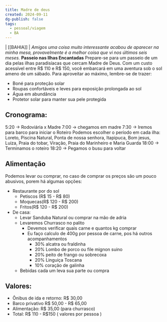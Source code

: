 ```yaml
---
title: Madre de deus
created: 2024-09-11
dg-publish: false
tags:
  - pessoal/viagem
  - BA
---
```

| [[BAHIA]] |
_Amigos  uma coisa muito interessante acabou de aparecer na minha mesa, provavelmente é a melhor coisa que vi nos últimos seis meses._
**Passeio nas Ilhas Encantadas**
Prepare-se para um passeio de um dia pelas ilhas paradisíacas que cercam Madre de Deus. Com um custo acessível entre R$ 110 e R$ 150, você embarcará em uma aventura sob o sol ameno de um sábado. Para aproveitar ao máximo, lembre-se de trazer:
* Boné para proteção solar
* Roupas confortáveis e leves para exposição prolongada ao sol
* Água em abundância
* Protetor solar para manter sua pele protegida
## Cronograma:
5:20 -> Rodoviária x Madre
7:00 -> chegamos em madre
7:30 -> Iremos para barco para iniciar o Roteiro
Podemos escolher o período em cada ilha:
	Loreto, Piscina Natural, Ponta de nossa senhora, Itapipuca, Bom jesus, Luiza, Praia do tobar, Viração,  Praia do Marinheiro e Maria Guarda
18:00 -> Terminamos o roteiro
18:20 -> Pegamos o busu para voltar
## Alimentação
Podemos levar ou comprar, no caso de comprar os preços são um pouco abusivos, porem há algumas opções: 
- Restaurante por do sol 
	- Petiscos (R$ 15 - R$ 80)
	- Moquecas(R$ 120 - R$ 200)
	- Fritos(R$ 120 - R$ 200)
- De casa:
	- Levar Sanduba Natural ou comprar na mão de adria
	- Levaremos Churrasco no palito
		- Devemos verificar quais carne e quantos kg comprar
		- Eu faço calculo de 400g por pessoa de carne, pos há outros acompanhamentos
			- 30% alcatra ou fraldinha
			- 20% Lombo de porco ou file mignon suino
			- 20% peito de frango ou sobrecoxa
			- 20% Linguiça Toscana
			- 10% coração de galinha
	- Bebidas cada um leva sua parte ou compra
## Valores:
- Ônibus de ida e retorno: R$ 30,00
- Barco privativo R$ 50,00 - R$ 65,00
- Alimentação: R$ 35,00 (para churrasco)
- Total: R$ 110 - R$150 ( valores por pessoa ) 
